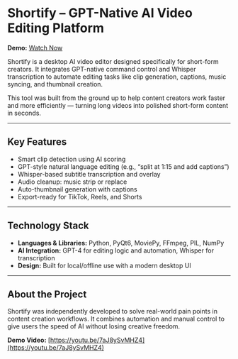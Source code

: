 # Shortify – GPT-Native AI Video Editing Platform

**Demo:** [Watch Now](https://youtu.be/7aJ8ySvMHZ4)

Shortify is a desktop AI video editor designed specifically for short-form creators. It integrates GPT-native command control and Whisper transcription to automate editing tasks like clip generation, captions, music syncing, and thumbnail creation.

This tool was built from the ground up to help content creators work faster and more efficiently — turning long videos into polished short-form content in seconds.

---

## Key Features

- Smart clip detection using AI scoring
- GPT-style natural language editing (e.g., “split at 1:15 and add captions”)
- Whisper-based subtitle transcription and overlay
- Audio cleanup: music strip or replace
- Auto-thumbnail generation with captions
- Export-ready for TikTok, Reels, and Shorts

---

## Technology Stack

- **Languages & Libraries:** Python, PyQt6, MoviePy, FFmpeg, PIL, NumPy
- **AI Integration:** GPT-4 for editing logic and automation, Whisper for transcription
- **Design:** Built for local/offline use with a modern desktop UI

---

## About the Project

Shortify was independently developed to solve real-world pain points in content creation workflows. It combines automation and manual control to give users the speed of AI without losing creative freedom.

**Demo Video:** [https://youtu.be/7aJ8ySvMHZ4](https://youtu.be/7aJ8ySvMHZ4)

